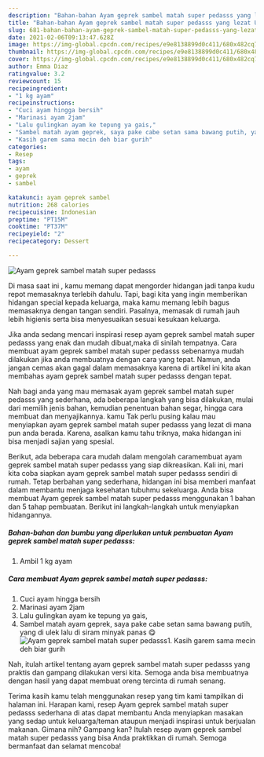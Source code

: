 ```yaml
---
description: "Bahan-bahan Ayam geprek sambel matah super pedasss yang lezat Untuk Jualan"
title: "Bahan-bahan Ayam geprek sambel matah super pedasss yang lezat Untuk Jualan"
slug: 681-bahan-bahan-ayam-geprek-sambel-matah-super-pedasss-yang-lezat-untuk-jualan
date: 2021-02-06T09:13:47.628Z
image: https://img-global.cpcdn.com/recipes/e9e8138899d0c411/680x482cq70/ayam-geprek-sambel-matah-super-pedasss-foto-resep-utama.jpg
thumbnail: https://img-global.cpcdn.com/recipes/e9e8138899d0c411/680x482cq70/ayam-geprek-sambel-matah-super-pedasss-foto-resep-utama.jpg
cover: https://img-global.cpcdn.com/recipes/e9e8138899d0c411/680x482cq70/ayam-geprek-sambel-matah-super-pedasss-foto-resep-utama.jpg
author: Emma Diaz
ratingvalue: 3.2
reviewcount: 15
recipeingredient:
- "1 kg ayam"
recipeinstructions:
- "Cuci ayam hingga bersih"
- "Marinasi ayam 2jam"
- "Lalu gulingkan ayam ke tepung ya gais,"
- "Sambel matah ayam geprek, saya pake cabe setan sama bawang putih, yang di ulek lalu di siram minyak panas 😋"
- "Kasih garem sama mecin deh biar gurih"
categories:
- Resep
tags:
- ayam
- geprek
- sambel

katakunci: ayam geprek sambel 
nutrition: 268 calories
recipecuisine: Indonesian
preptime: "PT15M"
cooktime: "PT37M"
recipeyield: "2"
recipecategory: Dessert

---
```



![Ayam geprek sambel matah super pedasss](https://img-global.cpcdn.com/recipes/e9e8138899d0c411/680x482cq70/ayam-geprek-sambel-matah-super-pedasss-foto-resep-utama.jpg)

Di masa  saat ini , kamu memang dapat mengorder hidangan jadi tanpa kudu repot memasaknya terlebih dahulu. Tapi, bagi kita yang ingin memberikan hidangan special kepada keluarga, maka kamu memang lebih bagus memasaknya dengan tangan sendiri. Pasalnya, memasak di rumah jauh lebih higienis serta bisa menyesuaikan sesuai kesukaan keluarga.

Jika anda sedang mencari inspirasi resep ayam geprek sambel matah super pedasss yang enak dan mudah dibuat,maka di sinilah tempatnya. Cara membuat ayam geprek sambel matah super pedasss  sebenarnya mudah dilakukan jika anda membuatnya dengan cara yang tepat. Namun, anda jangan cemas akan gagal dalam memasaknya 
karena di artikel ini kita akan membahas ayam geprek sambel matah super pedasss dengan tepat.  



Nah bagi anda yang mau memasak ayam geprek sambel matah super pedasss yang sederhana, ada beberapa langkah yang bisa dilakukan, mulai dari memilih jenis bahan, kemudian penentuan bahan segar, hingga cara membuat dan menyajikannya. kamu Tak perlu pusing kalau mau menyiapkan ayam geprek sambel matah super pedasss yang lezat di mana pun anda berada. Karena, asalkan kamu  tahu triknya, maka hidangan ini bisa menjadi sajian yang spesial.

Berikut, ada beberapa cara mudah dalam mengolah caramembuat ayam geprek sambel matah super pedasss yang siap dikreasikan. Kali ini, mari kita coba siapkan ayam geprek sambel matah super pedasss sendiri di rumah. Tetap berbahan yang sederhana, hidangan ini bisa memberi manfaat dalam membantu menjaga kesehatan tubuhmu sekeluarga. Anda bisa membuat Ayam geprek sambel matah super pedasss menggunakan 1 bahan dan 5 tahap pembuatan. Berikut ini langkah-langkah untuk menyiapkan hidangannya.

<!--inarticleads1-->

##### Bahan-bahan dan bumbu yang diperlukan untuk pembuatan Ayam geprek sambel matah super pedasss:

1. Ambil 1 kg ayam




<!--inarticleads2-->

##### Cara membuat Ayam geprek sambel matah super pedasss:

1. Cuci ayam hingga bersih
1. Marinasi ayam 2jam
1. Lalu gulingkan ayam ke tepung ya gais,
1. Sambel matah ayam geprek, saya pake cabe setan sama bawang putih, yang di ulek lalu di siram minyak panas 😋
<img src="https://img-global.cpcdn.com/steps/11142986a233ade7/160x128cq70/ayam-geprek-sambel-matah-super-pedasss-langkah-memasak-4-foto.jpg" alt="Ayam geprek sambel matah super pedasss">1. Kasih garem sama mecin deh biar gurih




Nah, itulah artikel tentang  ayam geprek sambel matah super pedasss  yang praktis dan gampang dilakukan versi kita. Semoga anda bisa membuatnya dengan hasil yang dapat membuat oreng tercinta di rumah senang. 

Terima kasih kamu telah menggunakan resep yang tim kami tampilkan di halaman ini. Harapan kami, resep  Ayam geprek sambel matah super pedasss sederhana di atas dapat membantu Anda menyiapkan masakan yang sedap untuk keluarga/teman ataupun menjadi inspirasi untuk berjualan makanan. Gimana nih? Gampang kan? Itulah resep ayam geprek sambel matah super pedasss yang bisa Anda praktikkan di rumah. Semoga bermanfaat dan selamat mencoba!

